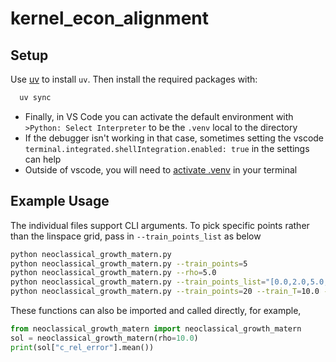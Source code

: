 # kernel_econ_alignment

## Setup
  Use [uv](https://github.com/astral-sh/uv#installation) to install `uv`. Then install the required packages with:
    
  ```bash
    uv sync
  ```
  - Finally, in VS Code you can activate the default environment with `>Python: Select Interpreter` to be the `.venv` local to the directory 
  - If the debugger isn't working in that case, sometimes setting the vscode `terminal.integrated.shellIntegration.enabled: true` in the settings can help
  - Outside of vscode, you will need to [activate .venv](https://docs.python.org/3/tutorial/venv.html#creating-virtual-environments) in your terminal 

## Example Usage
The individual files support CLI arguments.  To pick specific points rather than the linspace grid, pass in `--train_points_list` as below

```bash
python neoclassical_growth_matern.py
python neoclassical_growth_matern.py --train_points=5
python neoclassical_growth_matern.py --rho=5.0
python neoclassical_growth_matern.py --train_points_list="[0.0,2.0,5.0,10.0,20.0]"
python neoclassical_growth_matern.py --train_points=20 --train_T=10.0 --test_T=10.0 --k_0=0.5
```

These functions can also be imported and called directly, for example,

```python
from neoclassical_growth_matern import neoclassical_growth_matern
sol = neoclassical_growth_matern(rho=10.0)
print(sol["c_rel_error"].mean())
```